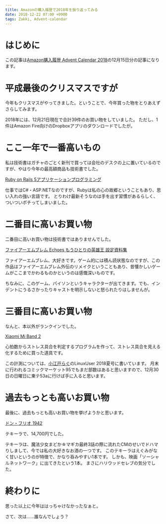 ```yaml
---
title: Amazonの購入履歴で2018年を振り返ってみる
date: 2018-12-22 07:00 +0900
tags: Zakki, Advent-calendar
---
```


# はじめに

この記事は[Amazon購入履歴 Advent Calendar 2018](https://adventar.org/calendars/3224)の12月15日分の記事になります。

# 平成最後のクリスマスですが

今年もクリスマスがやってきました。ということで、今年買った物をとりあえずさらしてみます。

2018年には、12月21日現在で合計39件のお買い物をしていました。
ただし、1件はAmazon Fire向けのDropboxアプリのダウンロードでしたが。

# ここ一年で一番高いもの

私は技術書はガチャのごとく新刊で買っては会社のデスクの上に置いているのですが、やはり今年の最高額商品も技術書でした。

[Ruby on Rails 5アプリケーションプログラミング](https://www.amazon.co.jp/gp/product/4774188832/)

仕事ではC#・ASP.NETなのですが、Rubyは私の心の故郷ということもあり、思い入れの強い言語です。
とりわけ最新そうなのは手を出す習慣があるらしく、ついついポチってしまいました。

# 二番目に高いお買い物

二番目に高いお買い物は技術書ではありませんでした。

[ファイアーエムブレム Echoes もうひとりの英雄王 設定資料集](https://www.amazon.co.jp/gp/product/4198646074/)

ファイアーエムブレム、大好きです。ゲーム的には積ん読状態なのですが、この作品はファイアーエムブレム外伝のリメイクということもあり、昔懐かしいゲームがここまでかわるものかというのは感慨深いものです。

ちなみに、このゲーム、パイソンというキャラクターが出てきます。でも、インデントにうるさかったりキャストを明示しないと怒られたりはしませんが。

# 三番目に高いお買い物

なんと、本以外がランクインでした。

[Xiaomi Mi Band 2](https://www.amazon.co.jp/gp/product/B077JPVNLB/)

心拍数からストレス具合を判定するプログラムを作って、ストレス具合を見える化するために買った道具です。

この計測については、[小江戸らぐ](https://koedolug.dyndns.org/)のLinuxUser 2018夏号に書いています。
月末に行われるコミックマーケット95でもまだ部数はあると思いますので、12月30日の日曜日に東テ53aに行けば手に入ると思います。

# 過去もっとも高いお買い物

最後に、過去もっとも高いお買い物を挙げようかと思います。

[ドン・フリオ 1942](https://www.amazon.co.jp/gp/product/B0086YHB22/)

テキーラで、14,700円でした。

テキーラは、魔法少女まどか☆マギカ最終3話の際に流れたCMのせいでドハマりしまして、今では私の大好きなお酒の一つです。
このテキーラはえぐみがなく甘いというのが特徴で、かなり呑みやすい1本です。
しかも、映画「ソーシャルネットワーク」に出てきたという1本。
まさにハリウッドセレブの気分でした。

# 終わりに

思った以上に今年ははっちゃけなかったなぁと。

さて、次は……誰なんでしょう？

